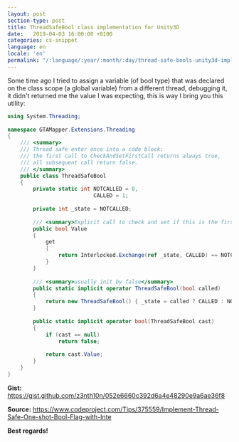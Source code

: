 ```yaml
---
layout: post
section-type: post
title: ThreadSafeBool class implementation for Unity3D
date:   2019-04-03 16:00:00 +0100
categories: cs-snippet
language: en
locale: 'en'
permalink: "/:language/:year/:month/:day/thread-safe-bools-unity3d-impl.html"
---
```


Some time ago I tried to assign a variable (of bool type) that was declared on the class scope (a global variable) from a different thread, debugging it, it didn't returned me the value I was expecting, this is way I bring you this utility:

```csharp
using System.Threading;
 
namespace GTAMapper.Extensions.Threading
{
    /// <summary>
    /// Thread safe enter once into a code block:
    /// the first call to CheckAndSetFirstCall returns always true,
    /// all subsequent call return false.
    /// </summary>
    public class ThreadSafeBool
    {
        private static int NOTCALLED = 0,
                           CALLED = 1;
 
        private int _state = NOTCALLED;
 
        /// <summary>Explicit call to check and set if this is the first call</summary>
        public bool Value
        {
            get
            {
                return Interlocked.Exchange(ref _state, CALLED) == NOTCALLED;
            }
        }
 
        /// <summary>usually init by false</summary>
        public static implicit operator ThreadSafeBool(bool called)
        {
            return new ThreadSafeBool() { _state = called ? CALLED : NOTCALLED };
        }
 
        public static implicit operator bool(ThreadSafeBool cast)
        {
            if (cast == null)
                return false;
 
            return cast.Value;
        }
    }
}
```

**Gist:** https://gist.github.com/z3nth10n/052e6660c392d6a4e48290e9a6ae36f8

**Source:** https://www.codeproject.com/Tips/375559/Implement-Thread-Safe-One-shot-Bool-Flag-with-Inte

**Best regards!**